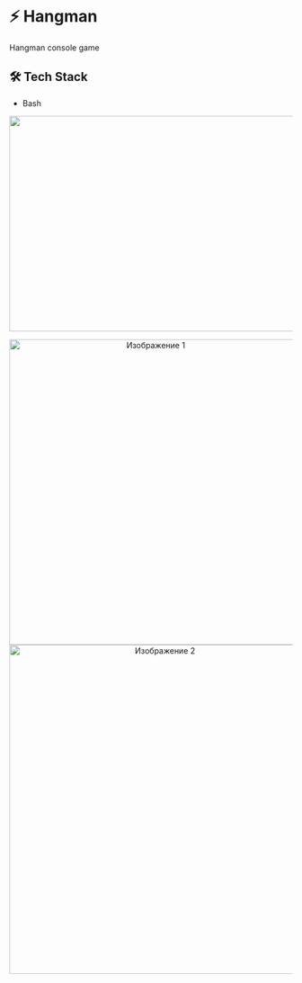 # ⚡️ Hangman

Hangman console game

## 🛠 Tech Stack

- Bash

<div align="center">
  <img src="https://github.com/user-attachments/assets/a67526df-ff5a-42f0-ab8f-f9c153abf8ef" width="1409" height="383" alt="Главное изображение">
  
  <p align="center">
    <img src="https://github.com/user-attachments/assets/3c0c6673-e3dc-4d2e-85f9-f8bc2515bfcb" width="505" height="543" alt="Изображение 1" style="display: inline-block; margin-right: 20px;">
    <img src="https://github.com/user-attachments/assets/b71fe1f6-62b6-4819-a0c2-d380cfb632a3" width="538" height="585" alt="Изображение 2" style="display: inline-block;">
  </p>
</div>

